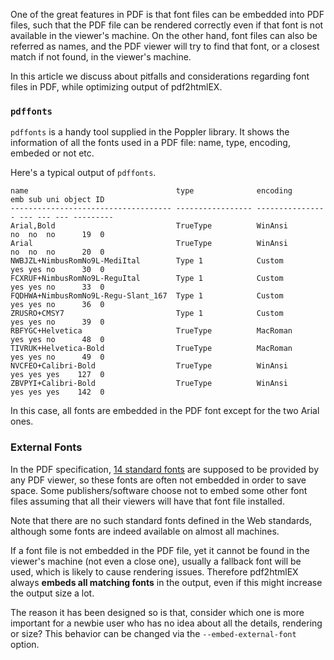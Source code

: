 One of the great features in PDF is that font files can be embedded into PDF files, such that the PDF file can be rendered correctly even if that font is not available in the viewer's machine. On the other hand, font files can also be referred as names, and the PDF viewer will try to find that font, or a closest match if not found, in the viewer's machine.

In this article we discuss about pitfalls and considerations regarding font files in PDF, while optimizing output of pdf2htmlEX.

### `pdffonts`
`pdffonts` is a handy tool supplied in the Poppler library. It shows the information of all the fonts used in a PDF file: name, type, encoding, embeded or not etc.

Here's a typical output of `pdffonts`.

```
name                                 type              encoding         emb sub uni object ID
------------------------------------ ----------------- ---------------- --- --- --- ---------
Arial,Bold                           TrueType          WinAnsi          no  no  no      19  0
Arial                                TrueType          WinAnsi          no  no  no      20  0
NWBJZL+NimbusRomNo9L-MediItal        Type 1            Custom           yes yes no      30  0
FCXRUF+NimbusRomNo9L-ReguItal        Type 1            Custom           yes yes no      33  0
FQDHWA+NimbusRomNo9L-Regu-Slant_167  Type 1            Custom           yes yes no      36  0
ZRUSRO+CMSY7                         Type 1            Custom           yes yes no      39  0
RBFYGC+Helvetica                     TrueType          MacRoman         yes yes no      48  0
TIVRUK+Helvetica-Bold                TrueType          MacRoman         yes yes no      49  0
NVCFEO+Calibri-Bold                  TrueType          WinAnsi          yes yes yes    127  0
ZBVPYI+Calibri-Bold                  TrueType          WinAnsi          yes yes yes    142  0
```

In this case, all fonts are embedded in the PDF font except for the two Arial ones.

### External Fonts

In the PDF specification, [14 standard fonts](http://en.wikipedia.org/wiki/Portable_Document_Format#Standard_Type_1_Fonts_.28Standard_14_Fonts.29) are supposed to be provided by any PDF viewer, so these fonts are often not embedded in order to save space. Some publishers/software choose not to embed some other font files assuming that all their viewers will have that font file installed. 

Note that there are no such standard fonts defined in the Web standards, although some fonts are indeed available on almost all machines.

If a font file is not embedded in the PDF file, yet it cannot be found in the viewer's machine (not even a close one), usually a fallback font will be used, which is likely to cause rendering issues. Therefore pdf2htmlEX always **embeds all matching fonts** in the output, even if this might increase the output size a lot.

The reason it has been designed so is that, consider which one is more important for a newbie user who has no idea about all the details, rendering or size? This behavior can be changed via the `--embed-external-font` option.